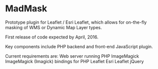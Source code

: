 # MadMask
Prototype plugin for Leaflet / Esri Leaflet, which allows for on-the-fly masking of WMS or Dynamic Map Layer types. 

First release of code expected by April, 2016.

Key components include PHP backend and front-end JavaScript plugin.

Current requirements are:
Web server running PHP
ImageMagick
ImageMagick (Imagick) bindings for PHP
Leaflet
Esri Leaflet
jQuery
